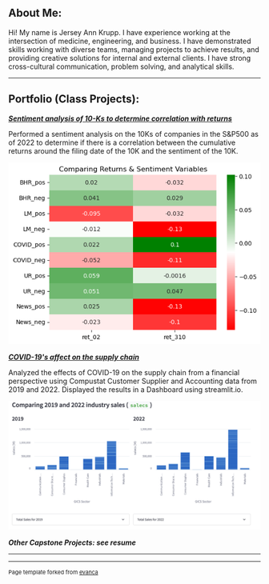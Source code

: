 ## About Me:

Hi! My name is Jersey Ann Krupp. I have experience working at the intersection of medicine, engineering, and business. I have demonstrated skills working with diverse teams, managing projects to achieve results, and providing creative solutions for internal and external clients. I have strong cross-cultural communication, problem solving, and analytical skills. 

--- 

## Portfolio (Class Projects):

<!-- You can link to other websites, PDFs in this repo, and other pages in this repo -->

_**[Sentiment analysis of 10-Ks to determine correlation with returns](/report/report.md)**_

Performed a sentiment analysis on the 10Ks of companies in the S&P500 as of 2022 to determine if there is a correlation between the cumulative returns around the filing date of the 10K and the sentiment of the 10K.

<img src="report/output_21_1.png?raw=true"/>

<!-- ---

_**[Regression Practice](Regression_practice)**_

Or: The process that created this page can be used to show off your whole midterm analysis file, as is.

<img src="images/dummy_thumbnail.jpg?raw=true"/> -->



_**[COVID-19's affect on the supply chain](https://jerseyk-final-project-sunset-website-welcome-eoomf2.streamlit.app)**_

Analyzed the effects of COVID-19 on the supply chain from a financial perspective using Compustat Customer Supplier and Accounting data from 2019 and 2022. Displayed the results in a Dashboard using streamlit.io.

<img src="images/COVID 19 - Dashboard.png?raw=true"/>

_**Other Capstone Projects: see resume**_

<!-- ---

_**Using ML to analyze the Black Scholes Model (in progress)**_

In this project, I am leading a team of students using ML to compare the results of the Black Scholes Model at different moneynesses levels. -->

---

<!--## Career Objectives

 Ever since I was a young child, my parents said that I was a "problem solver." 
I want to work somewhere where I can make a positve inpact utilizing the problem solving skills I have gained through my educational experince.  

--- 

## Hobbies
- Reading: My current read is *Dollars and Sense* by Dan Ariely and Jeff Kreisler
- Cooking: While I have not been terribly adventurous as of late, I do wish to make pasta from scratch
- Baking: Now that I know how to make Chocolate Chip cookies from scratch ([using the double tree recipe](https://stories.hilton.com/food-beverage/static-doubletree-reveals-cookie-recipe)), my next goal is to make coffee cake from scratch

-->

---
<p style="font-size:11px">Page template forked from <a href="https://github.com/evanca/quick-portfolio">evanca</a></p>
<!-- Remove above link if you don't want to attibute -->
